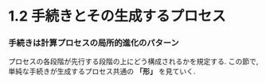 # 1.2 手続きとその生成するプロセス

### 手続きは計算プロセスの局所的進化のパターン

プロセスの各段階が先行する段階の上にどう構成されるかを規定する.
この節で,単純な手続きが生成するプロセス共通の **「形」** を見ていく.


